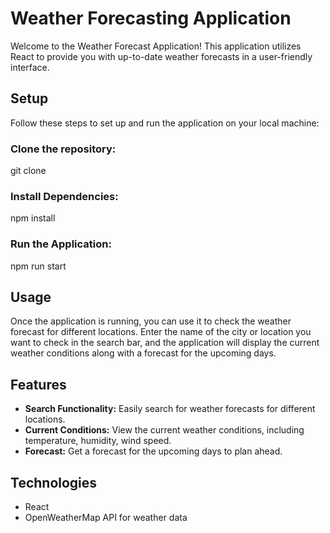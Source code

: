 # Weather Forecasting Application

Welcome to the Weather Forecast Application! This application utilizes React to provide you with up-to-date weather forecasts in a user-friendly interface.

## Setup

Follow these steps to set up and run the application on your local machine:

### Clone the repository:
git clone 

### Install Dependencies:
npm install

### Run the Application:
npm run start

## Usage
Once the application is running, you can use it to check the weather forecast for different locations. Enter the name of the city or location you want to check in the search bar, and the application will display the current weather conditions along with a forecast for the upcoming days.

## Features
* **Search Functionality:** Easily search for weather forecasts for different locations.
* **Current Conditions:** View the current weather conditions, including temperature, humidity, wind speed.
* **Forecast:** Get a forecast for the upcoming days to plan ahead.

## Technologies
* React
* OpenWeatherMap API for weather data


